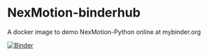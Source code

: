 # NexMotion-binderhub
A docker image to demo NexMotion-Python online at mybinder.org

[![Binder](https://mybinder.org/badge_logo.svg)](https://mybinder.org/v2/gh/RobinCPC/NexMotion-binderhub/787a1e0)
